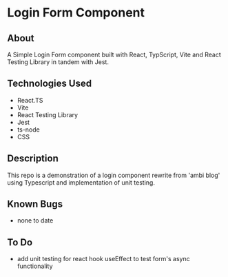 # Login Form Component


## About

A Simple Login Form component built with React, TypScript, Vite and React Testing Library in tandem with Jest. 

## Technologies Used

* React.TS
* Vite
* React Testing Library
* Jest
* ts-node
* CSS


## Description

This repo is a demonstration of a login component rewrite from 'ambi blog' using Typescript and implementation of unit testing.


## Known Bugs

* none to date



## To Do
  * add unit testing for react hook useEffect to test form's async functionality
  


